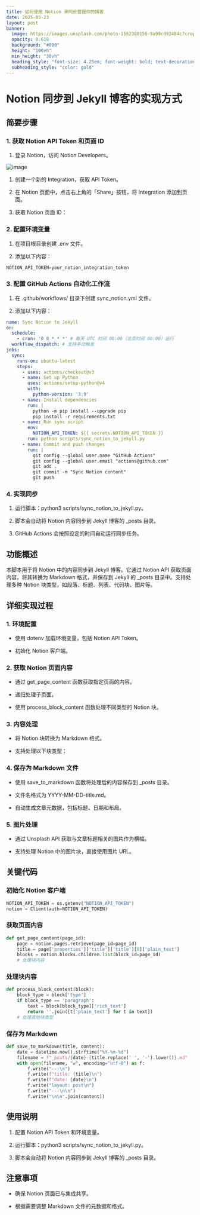 ```yaml
---
title: 如何使用 Notion 来同步管理你的博客
date: 2025-05-23
layout: post
banner:
  image: https://images.unsplash.com/photo-1562380156-9a99cd92484c?crop=entropy&cs=tinysrgb&fit=max&fm=jpg&ixid=M3w2OTIwMzJ8MHwxfHJhbmRvbXx8fHx8fHx8fDE3NDgwMDQxMzJ8&ixlib=rb-4.1.0&q=80&w=1080
  opacity: 0.618
  background: "#000"
  height: "100vh"
  min_height: "38vh"
  heading_style: "font-size: 4.25em; font-weight: bold; text-decoration: underline"
  subheading_style: "color: gold"
---
```


# Notion 同步到 Jekyll 博客的实现方式

## 简要步骤

### 1. 获取 Notion API Token 和页面 ID

1. 登录 Notion，访问 Notion Developers。

![image](https://prod-files-secure.s3.us-west-2.amazonaws.com/a7a0cc5a-89b9-4cda-8686-1fba0ca52f40/d19c1afe-dea5-4312-9333-786b0ba83054/image.png?X-Amz-Algorithm=AWS4-HMAC-SHA256&X-Amz-Content-Sha256=UNSIGNED-PAYLOAD&X-Amz-Credential=ASIAZI2LB466464R4335%2F20250523%2Fus-west-2%2Fs3%2Faws4_request&X-Amz-Date=20250523T124211Z&X-Amz-Expires=3600&X-Amz-Security-Token=IQoJb3JpZ2luX2VjEDQaCXVzLXdlc3QtMiJIMEYCIQC0IZO0dh3Te16qqPxZjGYazve4%2FldTB1Pqbu0yF29G7wIhAIc383CHV2%2BCmV6vLjobd%2BDPDXFhQgEs1whxGhLRzp%2BNKogECO3%2F%2F%2F%2F%2F%2F%2F%2F%2F%2FwEQABoMNjM3NDIzMTgzODA1Igws6BS1s%2FN0wD9zIEUq3AOFZwtQgCtsshUcUAda%2Bp71rPZOJ65G6YblpEiaA1Mw137mWfzXOCfGmvvPLLwvMF6d2d8jo5cXse20lcvw0fSpYA4UHHm6XWURnlITbvzy6eA3mCkS%2F2sMmxqBdKQFhBSBvsEu3Yb33r3VnV2J1NGvLcroOHpEot9h47kboBj94eYjqJ9p0I2cJ30ul2almd3LoYYEtEGFqOE9hrlCo2QwOn5nqxqFd0WgNmb4dbMcEdikRkf%2B9Ny5JlvfCJBA7R1JcxWQlfrQF%2F3nY%2FX1tDeY3RSiKo2txDjIYxhwL%2B7CWFeavnUzjYpMr0KEwkYcPxFS35Ai07jrYdl7TQMCa0Sli5dvAk2wWI%2FnZ2zD2Hl33%2FRxb6whIeXDZmg4Bu3OUiDivfQlIKybUObXLCYrKkbtUw2ZbW8GYqGSKTwH1GRM5ATK6Xh6rN5RhICkumKvJ%2BgnIjoRkhp9%2BqpEcxZJeeoDvV3NDGWteyjqNwR6WO3E5pr9Ba%2B4%2FIShIJjx6HqqwHpOPNMu37yy%2FbjF5vIbwyHM5nkMlBveQAw5kTGhe212LvtNtu5HWDHFX2zGyaGLc99QM6lgNcfYG2lcwHMHZbAz2rd89EWu7fN5m0qugbb9IUfOgrAxENfz4p62JjDixMHBBjqkATAl1uVBkLnqCO5hhIDE0gDP%2FHR0r1msmh8K577Z9WubAcWfhab2113eGdtoTImFMiZQVc38AOXUmLprwl4dhYWMe4oZUnvRV%2Fu3QaFT%2FB%2FGZEmboXTAOKjdUSvLnN67RfRy%2BaB3sflmjCG2botNRr8cFsGjhwgHAGyzchDPWxYyTMxzGzc63wJ7Y%2F0e2dbytgSCAT5XUa5%2BE4LAkDOA8plSGF7U&X-Amz-Signature=3e4c80446bd4ad518c0bcbeec2b42238f4d355168316a8723bb17e9c1bc25f17&X-Amz-SignedHeaders=host&x-id=GetObject)

1. 创建一个新的 Integration，获取 API Token。

1. 在 Notion 页面中，点击右上角的「Share」按钮，将 Integration 添加到页面。

1. 获取 Notion 页面 ID：


### 2. 配置环境变量

1. 在项目根目录创建 .env 文件。

1. 添加以下内容：

```javascript
NOTION_API_TOKEN=your_notion_integration_token
```

### 3. 配置 GitHub Actions 自动化工作流

1. 在 .github/workflows/ 目录下创建 sync_notion.yml 文件。

1. 添加以下内容：

```yaml
name: Sync Notion to Jekyll
on:
  schedule:
    - cron: '0 0 * * *' # 每天 UTC 时间 00:00（北京时间 08:00）运行
  workflow_dispatch: # 支持手动触发
jobs:
  sync:
    runs-on: ubuntu-latest
    steps:
      - uses: actions/checkout@v3
      - name: Set up Python
        uses: actions/setup-python@v4
        with:
          python-version: '3.9'
      - name: Install dependencies
        run: |
          python -m pip install --upgrade pip
          pip install -r requirements.txt
      - name: Run sync script
        env:
          NOTION_API_TOKEN: ${{ secrets.NOTION_API_TOKEN }}
        run: python scripts/sync_notion_to_jekyll.py
      - name: Commit and push changes
        run: |
          git config --global user.name "GitHub Actions"
          git config --global user.email "actions@github.com"
          git add .
          git commit -m "Sync Notion content"
          git push
```

### 4. 实现同步

1. 运行脚本：python3 scripts/sync_notion_to_jekyll.py。

1. 脚本会自动将 Notion 内容同步到 Jekyll 博客的 _posts 目录。

1. GitHub Actions 会按照设定的时间自动运行同步任务。

## 功能概述

本脚本用于将 Notion 中的内容同步到 Jekyll 博客。它通过 Notion API 获取页面内容，将其转换为 Markdown 格式，并保存到 Jekyll 的 _posts 目录中。支持处理多种 Notion 块类型，如段落、标题、列表、代码块、图片等。

## 详细实现过程

### 1. 环境配置

- 使用 dotenv 加载环境变量，包括 Notion API Token。

- 初始化 Notion 客户端。

### 2. 获取 Notion 页面内容

- 通过 get_page_content 函数获取指定页面的内容。

- 递归处理子页面。

- 使用 process_block_content 函数处理不同类型的 Notion 块。

### 3. 内容处理

- 将 Notion 块转换为 Markdown 格式。

- 支持处理以下块类型：


### 4. 保存为 Markdown 文件

- 使用 save_to_markdown 函数将处理后的内容保存到 _posts 目录。

- 文件名格式为 YYYY-MM-DD-title.md。

- 自动生成文章元数据，包括标题、日期和布局。

### 5. 图片处理

- 通过 Unsplash API 获取与文章标题相关的图片作为横幅。

- 支持处理 Notion 中的图片块，直接使用图片 URL。

## 关键代码

### 初始化 Notion 客户端

```python
NOTION_API_TOKEN = os.getenv("NOTION_API_TOKEN")
notion = Client(auth=NOTION_API_TOKEN)
```

### 获取页面内容

```python
def get_page_content(page_id):
    page = notion.pages.retrieve(page_id=page_id)
    title = page['properties']['title']['title'][0]['plain_text']
    blocks = notion.blocks.children.list(block_id=page_id)
    # 处理块内容
```

### 处理块内容

```python
def process_block_content(block):
    block_type = block['type']
    if block_type == 'paragraph':
        text = block[block_type]['rich_text']
        return ''.join([t['plain_text'] for t in text])
    # 处理其他块类型
```

### 保存为 Markdown

```python
def save_to_markdown(title, content):
    date = datetime.now().strftime("%Y-%m-%d")
    filename = f"_posts/{date}-{title.replace(' ', '-').lower()}.md"
    with open(filename, "w", encoding="utf-8") as f:
        f.write("---\n")
        f.write(f"title: {title}\n")
        f.write(f"date: {date}\n")
        f.write("layout: post\n")
        f.write("---\n\n")
        f.write("\n\n".join(content))
```

## 使用说明

1. 配置 Notion API Token 和环境变量。

1. 运行脚本：python3 scripts/sync_notion_to_jekyll.py。

1. 脚本会自动将 Notion 内容同步到 Jekyll 博客的 _posts 目录。

## 注意事项

- 确保 Notion 页面已与集成共享。

- 根据需要调整 Markdown 文件的元数据和格式。